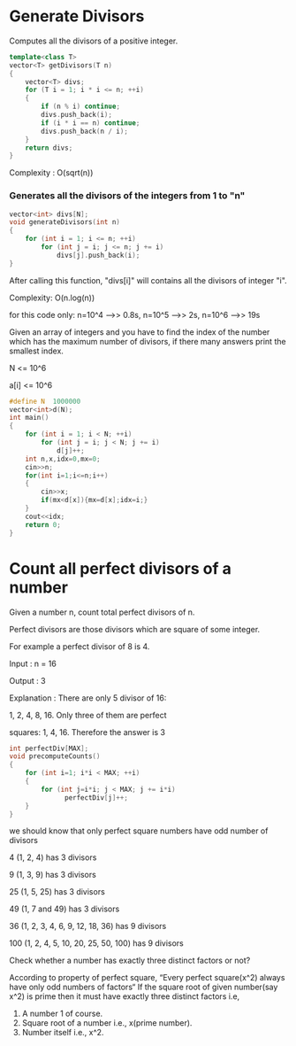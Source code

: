 # Generate Divisors

Computes all the divisors of a positive integer.
```cpp
template<class T>
vector<T> getDivisors(T n) 
{
    vector<T> divs;
    for (T i = 1; i * i <= n; ++i) 
    {
        if (n % i) continue;
        divs.push_back(i);
        if (i * i == n) continue;
        divs.push_back(n / i);
    }
    return divs;
}
```
Complexity : O(sqrt(n))

### Generates all the divisors of the integers from 1 to "n"
```cpp
vector<int> divs[N];
void generateDivisors(int n) 
{
    for (int i = 1; i <= n; ++i)
        for (int j = i; j <= n; j += i)
            divs[j].push_back(i);
}
```
After calling this function, "divs[i]" will contains all the divisors of integer "i".
 
Complexity: O(n.log(n))
    
for this code only: 
n=10^4 -->> 0.8s,
n=10^5 -->> 2s,
n=10^6 -->> 19s    


Given an array of integers and you have to find the index of the number which has the maximum number of divisors, 
if there many answers print the smallest index.
    
N <= 10^6

a[i] <= 10^6

```cpp
#define N  1000000
vector<int>d(N);
int main()
{
    for (int i = 1; i < N; ++i)
        for (int j = i; j < N; j += i)
            d[j]++;
    int n,x,idx=0,mx=0;
    cin>>n;
    for(int i=1;i<=n;i++)
    {
        cin>>x;
        if(mx<d[x]){mx=d[x];idx=i;}
    }
    cout<<idx;
    return 0;
}
```
# Count all perfect divisors of a number

Given a number n, count total perfect divisors of n.
    
Perfect divisors are those divisors which are square of some integer.
    
For example a perfect divisor of 8 is 4.

Input  : n = 16 
    
Output : 3
    
Explanation : There are only 5 divisor of 16:

1, 2, 4, 8, 16. Only three of them are perfect

squares: 1, 4, 16. Therefore the answer is 3
    
```cpp
int perfectDiv[MAX]; 
void precomputeCounts() 
{ 
    for (int i=1; i*i < MAX; ++i) 
    { 
        for (int j=i*i; j < MAX; j += i*i) 
              perfectDiv[j]++; 
    } 
} 
```

we should know that only perfect square numbers have odd number of divisors 

4 (1, 2, 4) has 3 divisors

9 (1, 3, 9) has 3 divisors

25 (1, 5, 25) has 3 divisors

49 (1, 7 and 49)  has 3 divisors

36 (1, 2, 3, 4, 6, 9, 12, 18, 36) has 9 divisors

100 (1, 2, 4, 5, 10, 20, 25, 50, 100) has 9 divisors
 
Check whether a number has exactly three distinct factors or not?
    
According to property of perfect square, “Every perfect square(x^2) always have only odd numbers of factors“
If the square root of given number(say x^2) is prime then it must have exactly three distinct factors i.e,

1) A number 1 of course.
2) Square root of a number i.e., x(prime number).
3) Number itself i.e., x^2.
